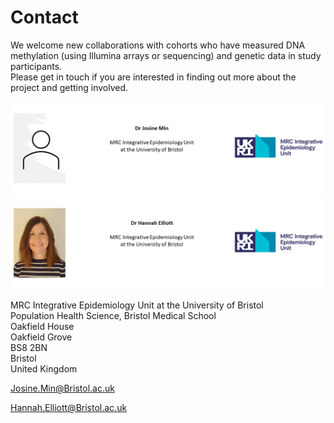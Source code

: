 # Contact

We welcome new collaborations with cohorts who have measured DNA methylation (using Illumina arrays or sequencing) and genetic data in study participants.      
Please get in touch if you are interested in finding out more about the project and getting involved.   

<a href="https://research-information.bris.ac.uk/en/persons/josine-l-min">
<img src="https://github.com/hannah-e/DEEP_site/blob/gh-pages/assets/Min_IEU.png?raw=true">
</a>
<a href="https://research-information.bris.ac.uk/en/persons/hannah-r-elliott">
<img src="https://github.com/hannah-e/DEEP_site/blob/gh-pages/assets/Elliott_IEU.png?raw=true">
</a>

MRC Integrative Epidemiology Unit at the University of Bristol  
Population Health Science, Bristol Medical School  
Oakfield House  
Oakfield Grove  
BS8 2BN  
Bristol  
United Kingdom 

Josine.Min@Bristol.ac.uk

Hannah.Elliott@Bristol.ac.uk